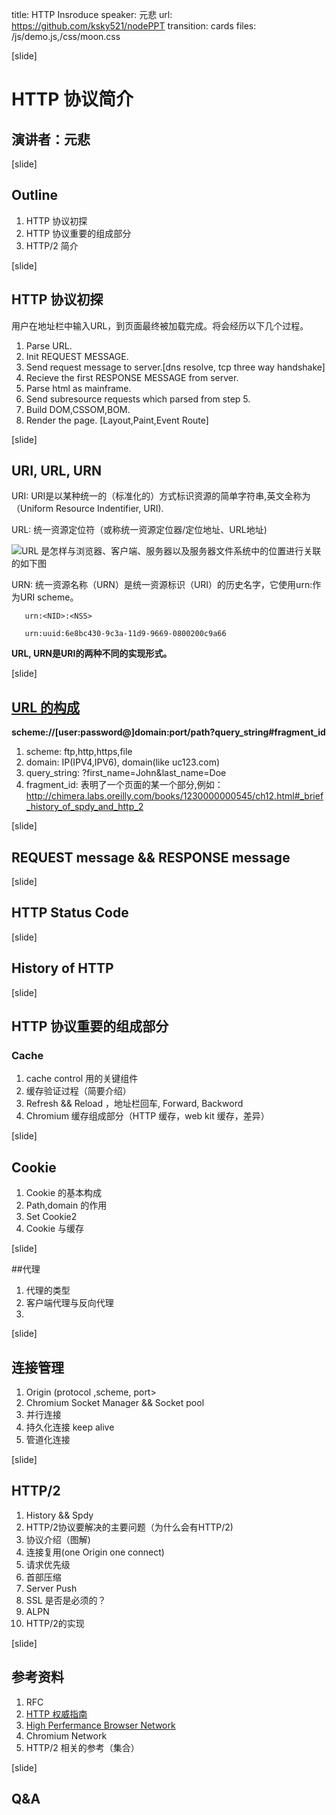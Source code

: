 title: HTTP Insroduce
speaker: 元悲
url: https://github.com/ksky521/nodePPT
transition: cards
files: /js/demo.js,/css/moon.css

[slide]

# HTTP 协议简介
## 演讲者：元悲

[slide]

## Outline
1. HTTP 协议初探
2. HTTP 协议重要的组成部分
3. HTTP/2 简介 

[slide]

## HTTP 协议初探
用户在地址栏中输入URL，到页面最终被加载完成。将会经历以下几个过程。

1. Parse URL.
2. Init REQUEST MESSAGE.
3. Send request message to server.[dns resolve, tcp three way handshake]
4. Recieve the first RESPONSE MESSAGE from server.
5. Parse html as mainframe.
6. Send subresource requests which parsed from step 5.
7. Build DOM,CSSOM,BOM.
8. Render the page. [Layout,Paint,Event Route]

[slide]

## URI, URL, URN
  URI: URI是以某种统一的（标准化的）方式标识资源的简单字符串,英文全称为（Uniform Resource Indentifier, URI).

  URL: 统一资源定位符（或称统一资源定位器/定位地址、URL地址)

 ![URL 是怎样与浏览器、客户端、服务器以及服务器文件系统中的位置进行关联的如下图](http://www.ituring.com.cn/figures/2013/HTTP_The%20Definitive%20Guide/06.d02z.01.png)

  URN: 统一资源名称（URN）是统一资源标识（URI）的历史名字，它使用urn:作为URI scheme。

       urn:<NID>:<NSS>

       urn:uuid:6e8bc430-9c3a-11d9-9669-0800200c9a66

  **URL, URN是URI的两种不同的实现形式。**


[slide]
## [URL 的构成](http://en.wikipedia.org/wiki/Uniform_resource_locator "url components")
 **scheme://[user:password@]domain:port/path?query_string#fragment_id**

1. scheme: ftp,http,https,file
2. domain: IP(IPV4,IPV6), domain(like uc123.com)
3. query_string: ?first_name=John&last_name=Doe
4. fragment_id: 表明了一个页面的某一个部分,例如：http://chimera.labs.oreilly.com/books/1230000000545/ch12.html#_brief_history_of_spdy_and_http_2

[slide]

## REQUEST message && RESPONSE message

[slide]

## HTTP Status Code

[slide]

## History of HTTP

[slide]

## HTTP 协议重要的组成部分
### Cache
1. cache control 用的关键组件
2. 缓存验证过程（简要介绍）
3. Refresh && Reload ，地址栏回车, Forward, Backword
4. Chromium 缓存组成部分（HTTP 缓存，web kit 缓存，差异）



[slide]

## Cookie
1. Cookie 的基本构成
2. Path,domain 的作用
3. Set Cookie2
4. Cookie 与缓存

[slide]

##代理
1. 代理的类型
2. 客户端代理与反向代理
3. 

[slide]

## 连接管理
1. Origin (protocol ,scheme, port>
2. Chromium  Socket Manager &&  Socket pool
3. 并行连接
4. 持久化连接 keep alive
5. 管道化连接

[slide]

## HTTP/2
1. History && Spdy
2. HTTP/2协议要解决的主要问题（为什么会有HTTP/2)
3. 协议介绍（图解)
4. 连接复用(one Origin one connect)
5. 请求优先级
6. 首部压缩
7. Server Push
8. SSL 是否是必须的？
9. ALPN
10. HTTP/2的实现

[slide]

## 参考资料
1. RFC 
2. [HTTP 权威指南](http://www.ituring.com.cn/book/844)
3. [High Perfermance Browser Network](http://chimera.labs.oreilly.com/books/1230000000545/index.html)
4. Chromium Network
5. HTTP/2 相关的参考（集合）

[slide]

## Q&A

